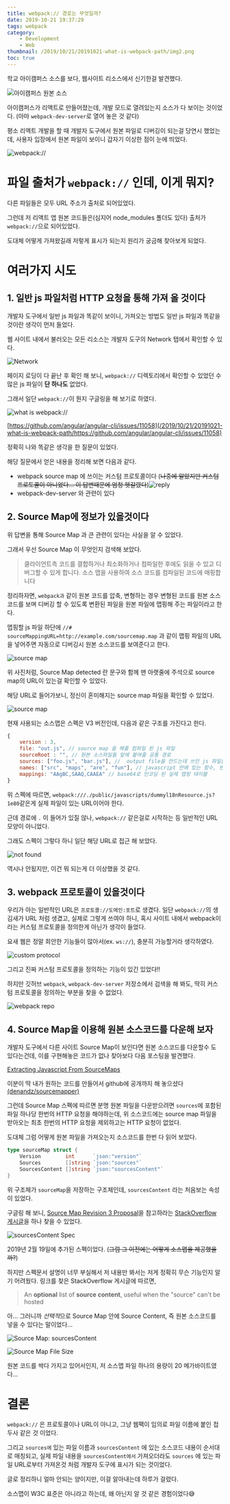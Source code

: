 ```yaml
---
title: webpack:// 경로는 무엇일까?
date: 2019-10-21 19:37:29
tags: webpack
category:
    - Development
    - Web
thumbnail: /2019/10/21/20191021-what-is-webpack-path/img2.png
toc: true
---
```


학교 아이캠퍼스 소스를 보다, 웹사이트 리소스에서 신기한걸 발견했다.

<!-- more -->

![아이캠퍼스 원본 소스](/2019/10/21/20191021-what-is-webpack-path/img1.png)

아이캠퍼스가 리액트로 만들어졌는데, 개발 모드로 열려있는지 소스가 다 보이는 것이었다.
(아마 `webpack-dev-server`로 열어 놓은 것 같다)

평소 리액트 개발을 할 때 개발자 도구에서 원본 파일로 디버깅이 되는걸 당연시 했었는데, 사용자 입장에서 원본 파일이 보이니 갑자기 이상한 점이 눈에 띄었다.

![webpack://](/2019/10/21/20191021-what-is-webpack-path/img2.png)

# 파일 출처가 `webpack://` 인데, 이게 뭐지? 

다른 파일들은 모두 URL 주소가 출처로 되어있었다.

그런데 저 리액트 앱 원본 코드들은(심지어 node_modules 폴더도 있다) 출처가 `webpack://`으로 되어있었다.

도대체 어떻게 가져왔길래 저렇게 표시가 되는지 원리가 궁금해 찾아보게 되었다.


# 여러가지 시도

## 1. 일반 js 파일처럼 HTTP 요청을 통해 가져 올 것이다

개발자 도구에서 일반 js 파일과 똑같이 보이니, 가져오는 방법도 일반 js 파일과 똑같을 것이란 생각이 먼저 들었다.

웹 사이트 내에서 불러오는 모든 리소스는 개발자 도구의 Network 탭에서 확인할 수 있다.

![Network](/2019/10/21/20191021-what-is-webpack-path/img3.png)

페이지 로딩이 다 끝난 후 확인 해 보니, `webpack://` 디렉토리에서 확인할 수 있었던 수많은 js 파일이 **단 하나도** 없었다.

그래서 일단 `webpack://`이 뭔지 구글링을 해 보기로 하였다.

![what is webpack://](/2019/10/21/20191021-what-is-webpack-path/img4.png)

[https://github.com/angular/angular-cli/issues/11058](/2019/10/21/20191021-what-is-webpack-path/https://github.com/angular/angular-cli/issues/11058)

정확히 나와 똑같은 생각을 한 질문이 있었다.

해당 질문에서 얻은 내용을 정리해 보면 다음과 같다.
- webpack source map 에 쓰이는 커스텀 프로토콜이다 (~~나중에 알았지만 커스텀 프로토콜이 아니었다... 이 답변때문에 엄청 헷갈렸다~~)![reply](/2019/10/21/20191021-what-is-webpack-path/img5.png)
- webpack-dev-server 와 관련이 있다


## 2. Source Map에 정보가 있을것이다

위 답변을 통해 Source Map 과 큰 관련이 있다는 사실을 알 수 있었다.

그래서 우선 Source Map 이 무엇인지 검색해 보았다.

> 클라이언트측 코드를 결합하거나 최소화하거나 컴파일한 후에도 읽을 수 있고 디버그할 수 있게 합니다. 
> 소스 맵을 사용하여 소스 코드를 컴파일된 코드에 매핑합니다

정리하자면, `webpack과` 같이 원본 코드를 압축, 변형하는 경우 변형된 코드를 원본 소스코드를 보며 디버깅 할 수 있도록 변환된 파일을 원본 파일에 맵핑해 주는 파일이라고 한다.

맵핑할 js 파일 하단에 `//# sourceMappingURL=http://example.com/sourcemap.map` 과 같이 맵핑 파일의 URL을 넣어주면 자동으로 디버깅시 원본 소스코드를 보여준다고 한다.

![source map](/2019/10/21/20191021-what-is-webpack-path/img6.png)

위 사진처럼, Source Map detected 란 문구와 함께 맨 아랫줄에 주석으로 source map의 URL이 있는걸 확인할 수 있었다.

해당 URL로 들어가보니, 정신이 혼미해지는 source map 파일을 확인할 수 있었다.

![source map](/2019/10/21/20191021-what-is-webpack-path/img7.png)

현재 사용되는 소스맵은 스펙은 V3 버전인데, 다음과 같은 구조를 가진다고 한다.

```javascript
{
    version : 3,
    file: "out.js", // source map 을 해줄 컴파일 된 js 파일
    sourceRoot : "", // 원본 소스파일들 앞에 붙여줄 공통 경로
    sources: ["foo.js", "bar.js"], //  output file을 만드는데 쓰인 js 파일들
    names: ["src", "maps", "are", "fun"], // javascript 안에 있는 함수, 변수 등의 이름
    mappings: "AAgBC,SAAQ,CAAEA" // base64로 인코딩 된 실제 맵핑 테이블
}
```

위 스펙에 따르면, `webpack:///./public/javascripts/dummyl18nResource.js?1e80`같은게 실제 파일이 있는 URL이어야 한다.

근데 경로에 `.` 이 들어가 있질 않나, `webpack://` 같은걸로 시작하는 등 일반적인 URL 모양이 아니었다.

그래도 스펙이 그렇다 하니 일단 해당 URL로 접근 해 보았다.

![not found](/2019/10/21/20191021-what-is-webpack-path/img8.png)

역시나 안됬지만, 이건 뭐 되는게 더 이상했을 것 같다.


## 3. webpack 프로토콜이 있을것이다

우리가 아는 일반적인 URL은 `프로토콜://도메인:포트`로 생겼다. 일단 `webpack://`의 생김새가 URL 처럼 생겼고, 실제로 그렇게 쓰여야 하니, 혹시 사이트 내에서 webpack이라는 커스텀 프로토콜을 정의한게 아닌가 생각이 들었다.

요새 웹은 정말 희안한 기능들이 많아서(ex. `ws://`), 충분히 가능할거라 생각하였다.

![custom protocol](/2019/10/21/20191021-what-is-webpack-path/img9.png)

그리고 진짜 커스텀 프로토콜을 정의하는 기능이 있긴 있었다!!

하지만 깃허브 `webpack`, `webpack-dev-server` 저장소에서 검색을 해 봐도, 딱히 커스텀 프로토콜을 정의하는 부분을 찾을 수 없었다.

![webpack repo](/2019/10/21/20191021-what-is-webpack-path/img10.png)


## 4. Source Map을 이용해 원본 소스코드를 다운해 보자

개발자 도구에서 다른 사이트 Source Map이 보인다면 원본 소스코드를 다운할수 도 있다는건데, 이를 구현해놓은 코드가 없나 찾아보다 다음 포스팅을 발견했다.

[Extracting Javascript From SourceMaps](https://pulsesecurity.co.nz/articles/javascript-from-sourcemaps)

이분이 딱 내가 원하는 코드를 만들어서 github에 공개까지 해 놓으셨다 [(denandz/sourcemapper)](https://github.com/denandz/sourcemapper)


그런데 Source Map 스펙에 따르면 분명 원본 파일을 다운받으려면 `sources`에 포함된 파일 하나당 한번의 HTTP 요청을 해야하는데, 위 소스코드에는 source map 파일을 받아오는 최초 한번의 HTTP 요청을 제외하고는 HTTP 요청이 없었다.

도대체 그럼 어떻게 원본 파일을 가져오는지 소스코드를 한번 다 읽어 보았다.
```go
type sourceMap struct {
    Version        int      `json:"version"`
    Sources        []string `json:"sources"`
    SourcesContent []string `json:"sourcesContent"`
}
```

위 구조체가 `sourceMap`을 저장하는 구조체인데, `sourcesContent` 라는 처음보는 속성이 있었다.

구글링 해 보니, [Source Map Revision 3 Proposal](https://docs.google.com/document/d/1U1RGAehQwRypUTovF1KRlpiOFze0b-_2gc6fAH0KY0k/edit?pli=1)을 참고하라는 [StackOverflow 게시글](https://stackoverflow.com/questions/19802462/do-source-maps-include-the-source-text)을 하나 찾을 수 있었다.

![sourcesContent Spec](/2019/10/21/20191021-what-is-webpack-path/img11.png)

2019년 2월 19일에 추가된 스펙이었다. (~~그럼 그 이전에는 어떻게 소스맵을 제공했을까?~~)

하지만 스펙문서 설명이 너무 부실해서 저 내용만 봐서는 저게 정확히 무슨 기능인지 알기 어려웠다. 링크를 찾은 StackOverflow 게시글에 따르면,

> An **optional** list of **source content**, useful when the "source" can't be hosted

아... 그러니까 *선택적*으로 Source Map 안에 Source Content, 즉 원본 소스코드를 넣을 수 있다는 말이었다...

![Source Map: sourcesContent](/2019/10/21/20191021-what-is-webpack-path/img12.png)

![Source Map File Size](/2019/10/21/20191021-what-is-webpack-path/img13.png)

원본 코드를 싹다 가지고 있어서인지, 저 소스맵 파일 하나의 용량이 20 메가바이트였다...

# 결론

`webpack://` 은 프로토콜이나 URL이 아니고, 그냥 웹팩이 임의로 파일 이름에 붙인 접두사 같은 것 이었다.

그리고 `sources에` 있는 파일 이름과 `sourcesContent` 에 있는 소스코드 내용이 순서대로 매칭되고, 실제 파일 내용을 `sourcesContent에서` 가져오더라도 `sources` 에 있는 파일 URL로부터 가져온것 처럼 개발자 도구에 표시가 되는 것이었다.

글로 정리하니 얼마 안되는 양이지만, 이걸 알아내는데 하루가 걸렸다.

소스맵이 W3C 표준은 아니라고 하는데, 왜 아닌지 알 것 같은 경험이었다😅